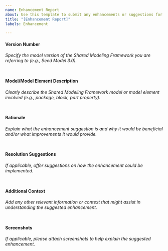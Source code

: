 ```yaml
---
name: Enhancement Report
about: Use this template to submit any enhancements or suggestions for the SMF.
title: "[Enhancement Report]"
labels: Enhancement

---
```


#### Version Number 
_Specify the model version of the Shared Modeling Framework you are referring to (e.g., Seed Model 3.0)._

```


```

#### Model/Model Element Description 
_Clearly describe the Shared Modeling Framework model or model element involved (e.g., package, block, part property)._
```


```

#### Rationale 
_Explain what the enhancement suggestion is and why it would be beneficial and/or what improvements it would provide._
```


```

#### Resolution Suggestions 
_If applicable, offer suggestions on how the enhancement could be implemented._
```


```

#### Additional Context 
_Add any other relevant information or context that might assist in understanding the suggested enhancement._
```


```

#### Screenshots
_If applicable, please attach screenshots to help explain the suggested enhancement._

